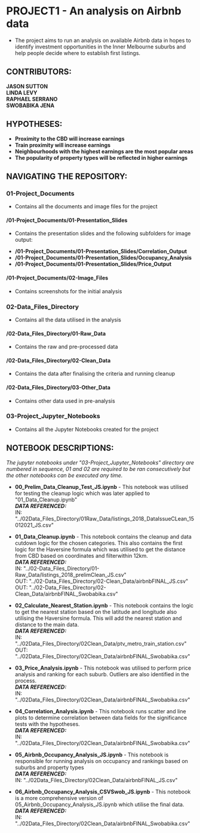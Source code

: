 # PROJECT1 - An analysis on Airbnb data
* The project aims to run an analysis on available Airbnb data in hopes to identify investment opportunities in the Inner Melbourne suburbs and help people decide where to establish first listings.


## CONTRIBUTORS:
**JASON SUTTON**<br>
**LINDA LEVY**<br>
**RAPHAEL SERRANO**<br>
**SWOBABIKA JENA**<br>


## HYPOTHESES:
* **Proximity to the CBD will increase earnings**
* **Train proximity will increase earnings**
* **Neighbourhoods with the highest earnings are the most popular areas**
* **The popularity of property types will be reflected in higher earnings**


## NAVIGATING THE REPOSITORY:

### 01-Project_Documents
* Contains all the documents and image files for the project
#### /01-Project_Documents/01-Presentation_Slides
* Contains the presentation slides and the following subfolders for image output:
- **/01-Project_Documents/01-Presentation_Slides/Correlation_Output**<br>
- **/01-Project_Documents/01-Presentation_Slides/Occupancy_Analysis**<br>
- **/01-Project_Documents/01-Presentation_Slides/Price_Output**<br>
#### /01-Project_Documents/02-Image_Files
* Contains screenshots for the initial analysis

### 02-Data_Files_Directory
* Contains all the data utilised in the analysis
#### /02-Data_Files_Directory/01-Raw_Data
* Contains the raw and pre-processed data
#### /02-Data_Files_Directory/02-Clean_Data
* Contains the data after finalising the criteria and running cleanup
#### /02-Data_Files_Directory/03-Other_Data
* Contains other data used in pre-analysis

### 03-Project_Jupyter_Notebooks
* Contains all the Jupyter Notebooks created for the project


## NOTEBOOK DESCRIPTIONS:
*The jupyter notebooks under "03-Project_Jupyter_Notebooks" directory are numbered in sequence, 01 and 02 are required to be ran consecutively but the other notebooks can be executed any time.*

* **00_Prelim_Data_Cleanup_Test_JS.ipynb** - This notebook was utilised for testing the cleanup logic which was later applied to "01_Data_Cleanup.ipynb"<br>
***DATA REFERENCED:***<br>
IN: "../02Data_Files_Directory/01Raw_Data/listings_2018_DataIssueCLean_15012021_JS.csv"

* **01_Data_Cleanup.ipynb** - This notebook contains the cleanup and data cutdown logic for the chosen categories. This also contains the first logic for the Haversine formula which was utilised to get the distance from CBD based on coordinates and filterwithin 12km.<br>
***DATA REFERENCED:***<br>
IN: "../02-Data_Files_Directory/01-Raw_Data/listings_2018_prelimClean_JS.csv"<br>
OUT: "../02-Data_Files_Directory/02-Clean_Data/airbnbFINAL_JS.csv"<br>
OUT: "../02-Data_Files_Directory/02-Clean_Data/airbnbFINAL_Swobabika.csv"<br>


* **02_Calculate_Nearest_Station.ipynb** - This notebook contains the logic to get the nearest station based on the latitude and longitude also utilising the Haversine formula. This will add the nearest station and distance to the main data. <br>
***DATA REFERENCED:***<br>
IN: "../02Data_Files_Directory/02Clean_Data/ptv_metro_train_station.csv"<br>
OUT: "../02Data_Files_Directory/02Clean_Data/airbnbFINAL_Swobabika.csv"

* **03_Price_Analysis.ipynb** - This notebook was utilised to perform price analysis and ranking for each suburb. Outliers are also identified in the process.<br>
***DATA REFERENCED:***<br>
IN: "../02Data_Files_Directory/02Clean_Data/airbnbFINAL_Swobabika.csv"

* **04_Correlation_Analysis.ipynb** - This notebook runs scatter and line plots to determine correlation between data fields for the significance tests with the hypotheses.<br>
***DATA REFERENCED:***<br>
IN: "../02Data_Files_Directory/02Clean_Data/airbnbFINAL_Swobabika.csv"

* **05_Airbnb_Occupancy_Analysis_JS.ipynb** - This notebook is responsible for running analysis on occupancy and rankings based on suburbs and property types<br>
***DATA REFERENCED:***<br>
IN: "../02Data_Files_Directory/02Clean_Data/airbnbFINAL_JS.csv"

* **06_Airbnb_Occupancy_Analysis_CSVSwob_JS.ipynb** - This notebook is a more comprehensive version of 05_Airbnb_Occupancy_Analysis_JS.ipynb which utilise the final data. <br>
***DATA REFERENCED:***<br>
IN: "../02Data_Files_Directory/02Clean_Data/airbnbFINAL_Swobabika.csv"


